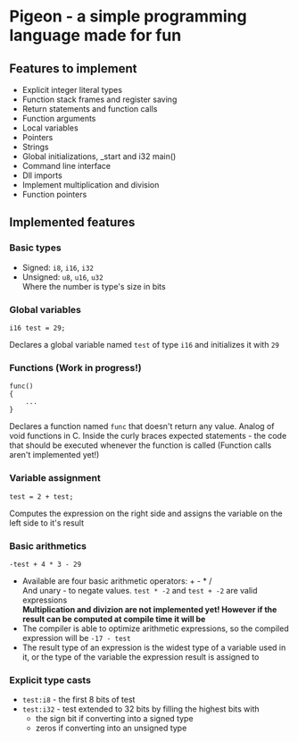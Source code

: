 # Pigeon - a simple programming language made for fun
## Features to implement
- Explicit integer literal types
- Function stack frames and register saving
- Return statements and function calls
- Function arguments
- Local variables
- Pointers
- Strings
- Global initializations, _start and i32 main()
- Command line interface
- Dll imports
- Implement multiplication and division
- Function pointers
## Implemented features
### Basic types
- Signed: `i8`, `i16`, `i32`
- Unsigned: `u8`, `u16`, `u32`<br/>
Where the number is type's size in bits
### Global variables
```
i16 test = 29;
```
Declares a global variable named `test` of type `i16` and initializes it with `29`
### Functions (Work in progress!)
```
func()
{
	...
}
```
Declares a function named `func` that doesn't return any value. Analog of void functions in C.
Inside the curly braces expected statements - the code that should be executed whenever the
function is called (Function calls aren't implemented yet!)
### Variable assignment
```
test = 2 + test;
```
Computes the expression on the right side and assigns the variable on the left side
to it's result
### Basic arithmetics
```
-test + 4 * 3 - 29
```
- Available are four basic arithmetic operators: + - * /<br/>
  And unary - to negate values. `test * -2` and `test + -2` are valid expressions<br/>
  **Multiplication and divizion are not implemented yet!
  However if the result can be computed at compile time it will be**
- The compiler is able to optimize arithmetic expressions, so the compiled expression will be
  `-17 - test`
- The result type of an expression is the widest type of a variable used in it, or
  the type of the variable the expression result is assigned to
### Explicit type casts
- `test:i8` - the first 8 bits of test
- `test:i32` - test extended to 32 bits by filling the highest bits with
  - the sign bit if converting into a signed type
  - zeros if converting into an unsigned type
